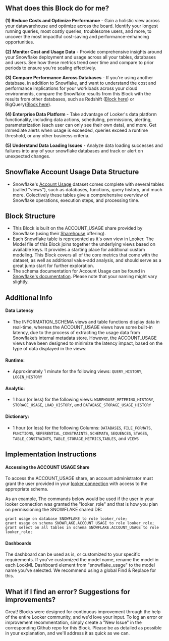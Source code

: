 ## What does this Block do for me?

**(1) Reduce Costs and Optimize Performance** - Gain a holistic view across your datawarehouse and optimize across the board. Identify your longest running queries, most costly queries, troublesome users, and more, to uncover the most impactful cost-saving and performance-enhancing opportunities.

**(2) Monitor Cost and Usage Data** - Provide comprehensive insights around your Snowflake deployment and usage across all your tables, databases and users. See how these metrics trend over time and compare to prior periods to ensure you're scaling effectively.

**(3) Compare Performance Across Databases** - If you're using another database, in addition to Snowflake, and want to understand the cost and performance implications for your workloads across your cloud environments, compare the Snowflake results from this Block with the results from other databases, such as Redshift ([Block here](https://looker.com/platform/blocks/source/redshift-optimization-by-aws)) or BigQuery([Block here](https://looker.com/platform/blocks/source/google-cloud-billing-by-datatonic)).

**(4) Enterprise Data Platform** - Take advantage of Looker's data platform functionality, including data actions, scheduling, permissions, alerting, parameterization (each user can only see their own data), and more. Get immediate alerts when usage is exceeded, queries exceed a runtime threshold, or any other business criteria.

**(5) Understand Data Loading Issues** - Analyze data loading successes and failures into any of your snowflake databases and track or alert on unexpected changes.

## Snowflake Account Usage Data Structure
* Snowflake's [Account Usage](https://docs.snowflake.net/manuals/sql-reference/account-usage.html) dataset comes complete with several tables (called "views"), such as databases, functions, query history, and much more. Colectively these tables give a comprehensive overview of Snowflake operations, execution steps, and processing time.

## Block Structure
* This Block is built on the ACCOUNT_USAGE share provided by Snowflake (using their [Sharehouse](https://www.snowflake.net/data-sharehouse/) offering).
* Each Snowflake table is represented as it's own view in Looker. The Model file of this Block joins together the underlying views based on available keys. It provides a starting place for additional custom modeling.
This Block covers all of the core metrics that come with the dataset, as well as additional value-add analysis, and should serve as a great jump start for further exploration.
* The schema documentation for Account Usage can be found in [Snowflake's documentation](https://docs.snowflake.net/manuals/LIMITEDACCESS/data-sharing-account-usage.html). Please note that your naming might vary slightly.

## Additional Info

#### Data Latency
* The INFORMATION_SCHEMA views and table functions display data in real-time, whereas the ACCOUNT_USAGE views have some built-in latency, due to the process of extracting the usage data from Snowflake’s internal metadata store. However, the ACCOUNT_USAGE views have been designed to minimize the latency impact, based on the type of data displayed in the views:

#### Runtime:
* Approximately 1 minute for the following views: ``QUERY_HISTORY``, ``LOGIN_HISTORY``

#### Analytic:
* 1 hour (or less) for the following views: ``WAREHOUSE_METERING_HISTORY``, ``STORAGE_USAGE``, ``LOAD_HISTORY``, and ``DATABASE_STORAGE_USAGE_HISTORY``

#### Dictionary:
* 1 hour (or less) for the following Columns: ``DATABASES``, ``FILE_FORMATS``, ``FUNCTIONS``, ``REFERENTIAL_CONSTRAINTS``, ``SCHEMATA``, ``SEQUENCES``, ``STAGES``, ``TABLE_CONSTRAINTS``, ``TABLE_STORAGE_METRICS``,``TABLES``, and ``VIEWS``

## Implementation Instructions

#### Accessing the ACCOUNT USAGE Share
To access the ACCOUNT_USAGE share, an account administrator must grant the user provided in your [looker connection](https://discourse.looker.com/t/connecting-to-snowflake/203) with access to the appropriate schema.

As an example, The commands below would be used if the user in your looker connection was granted the "looker_role" and that is how you plan on permissioning the SNOWFLAKE shared DB:

```
grant usage on database SNOWFLAKE to role looker_role;
grant usage on schema SNOWFLAKE.ACCOUNT_USAGE to role looker_role;
grant select on all tables in schema SNOWFLAKE.ACCOUNT_USAGE to role looker_role;
```


#### Dashboards
The dashboard can be used as is, or customized to your specific requirements. If you've customized the model name, rename the model in each LookML Dashboard element from "snowflake_usage" to the model name you've selected. We recommend using a global Find & Replace for this.

## What if I find an error? Suggestions for improvements?
Great! Blocks were designed for continuous improvement through the help of the entire Looker community, and we'd love your input. To log an error or improvement recommentation, simply create a "New Issue" in the corresponding Github repo for this Block. Please be as detailed as possible in your explanation, and we'll address it as quick as we can.